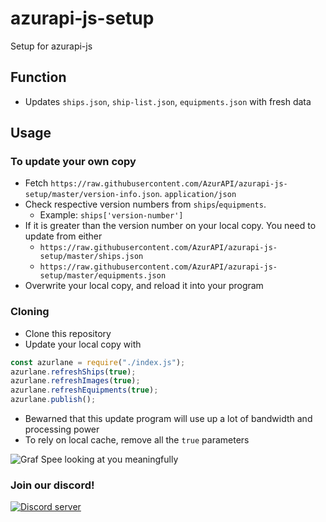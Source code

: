 # azurapi-js-setup
Setup for azurapi-js
## Function
* Updates `ships.json`, `ship-list.json`, `equipments.json` with fresh data

## Usage
### To update your own copy
* Fetch `https://raw.githubusercontent.com/AzurAPI/azurapi-js-setup/master/version-info.json`. `application/json`
* Check respective version numbers from `ships`/`equipments`.
  * Example: `ships['version-number']`
* If it is greater than the version number on your local copy. You need to update from either
  * `https://raw.githubusercontent.com/AzurAPI/azurapi-js-setup/master/ships.json`
  * `https://raw.githubusercontent.com/AzurAPI/azurapi-js-setup/master/equipments.json`
* Overwrite your local copy, and reload it into your program
### Cloning
* Clone this repository
* Update your local copy with
```javascript
const azurlane = require("./index.js");
azurlane.refreshShips(true);
azurlane.refreshImages(true);
azurlane.refreshEquipments(true);
azurlane.publish();
```
* Bewarned that this update program will use up a lot of bandwidth and processing power
* To rely on local cache, remove all the `true` parameters

![Graf Spee looking at you meaningfully](https://res.cloudinary.com/kumori/image/upload/v1576125260/Bg_graf_spee_1_dqumrm.png)

### Join our discord!
<a href="https://discord.gg/aAEdys8">
    <img src="https://discordapp.com/api/guilds/648206344729526272/embed.png" alt="Discord server" />
</a> 
